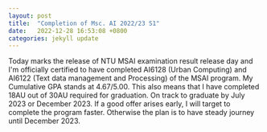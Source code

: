 ```yaml
---
layout: post
title:  "Completion of Msc. AI 2022/23 S1"
date:   2022-12-28 16:53:08 +0800
categories: jekyll update
---
```

Today marks the release of NTU MSAI examination result release day and I'm officially certified to have completed AI6128 (Urban Computing) and AI6122 (Text data management and Processing) of the MSAI program. My Cumulative GPA stands at 4.67/5.00. 
This also means that I have completed 18AU out of 30AU required for graduation. 
On track to graduate by July 2023 or December 2023. 
If a good offer arises early, I will target to complete the program faster. Otherwise the plan is to have steady journey until December 2023. 

